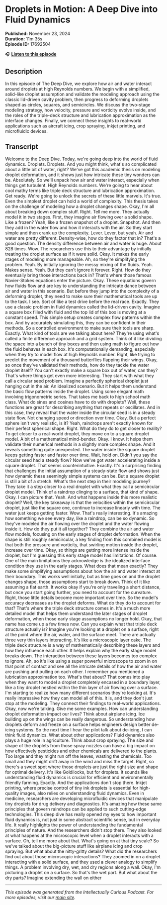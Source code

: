 # Droplets in Motion: A Deep Dive into Fluid Dynamics

**Published:** November 23, 2024  
**Duration:** 11m 35s  
**Episode ID:** 17692504

🎧 **[Listen to this episode](https://intellectuallycurious.buzzsprout.com/2529712/episodes/17692504-droplets-in-motion-a-deep-dive-into-fluid-dynamics)**

## Description

In this episode of The Deep Dive, we explore how air and water interact around droplets at high Reynolds numbers. We begin with a simplified, solid-like droplet assumption and validate the modeling approach using the classic lid-driven cavity problem, then progress to deforming droplets shaped as circles, squares, and semicircles. We discuss the two-stage modeling strategy, how velocity, pressure and vorticity evolve inside, and the roles of the triple-deck structure and lubrication approximation as the interface changes. Finally, we connect these insights to real-world applications such as aircraft icing, crop spraying, inkjet printing, and microfluidic devices.

## Transcript

Welcome to the Deep Dive. Today, we're going deep into the world of fluid dynamics. Droplets. Droplets. And you might think, what's so complicated about a little bit of water, right? We've got this academic thesis on modeling droplet deformation, and it shows just how intricate these tiny wonders can be. Absolutely. So we'll unpack how air and water interact, especially when things get turbulent. High Reynolds numbers. We're going to hear about cool mathy terms like triple deck structure and lubrication approximation. Get ready. We're going to unlock the secrets of these little marvels. It's true. Even the simplest droplet can hold a world of complexity. This thesis takes on the challenge of modeling how a droplet changes shape. Okay, I'm all about breaking down complex stuff. Right. Tell me more. They actually model it in two stages. First, they imagine air flowing over a solid shape. Like a frozen? Yeah, like a frozen snapshot of a droplet. Snapshot. And then they add in the water flow and how it interacts with the air. So they start simple and then crank up the complexity. Lever. Lever, but yeah. Air and water are pretty different. Density-wise, how do they factor that in? That's a good question. The density difference between air and water is huge. About 828 times. Wow. The researchers use this to their advantage by initially treating the droplet surface as if it were solid. Okay. It makes the early stages of modeling more manageable. Ah, so they're simplifying the problem. Yeah. By initially ignoring the messy mixing of the fluids. Yeah. Makes sense. Yeah. But they can't ignore it forever. Right. How do they eventually bring those interactions back in? That's where those famous Navier-Stokes equations enter the picture. Okay. These equations govern how fluids flow and are key to understanding the intricate dance between air and water in this scenario. But before they jump into the complexity of a deforming droplet, they need to make sure their mathematical tools are up to the task. I see. Sort of like a test drive before the real race. Exactly. They use a classic problem in fluid dynamics called the lid-driven cavity. Imagine a square box filled with fluid and the top lid of this box is moving at a constant speed. This simple setup creates complex flow patterns within the box. And by accurately simulating this, they can be confident in their methods. So a controlled environment to make sure their tools are sharp. Exactly. What kind of tools are we talking about here? They're using what's called a finite difference approach and a grid system. Think of it like dividing the space into a bunch of tiny boxes and then using math to figure out how the fluid behaves in each box. It's computationally demanding, especially when they try to model flow at high Reynolds number. Right, like trying to predict the movement of a thousand butterflies flapping their wings. Okay, so once they've validated their methods, how do they tackle the water droplet itself? You can't exactly make a square box out of water, can they? That's where things get even more interesting. They start with what they call a circular seed problem. Imagine a perfectly spherical droplet just hanging out in the air. An idealized scenario. But it helps them understand the basic flow patterns inside the droplet. Using some elegant math involving trigonometric series. That takes me back to high school math class. What do sines and cosines have to do with droplets? Well, these functions are great for describing anything that repeats or oscillates. And in this case, they reveal that the water inside the circular seed is in a steady state flow. Not changing speed or direction over time. Okay. But a perfect sphere isn't very realistic, is it? Yeah, raindrops aren't exactly known for their perfect spherical shape. Right. What do they do to get closer to reality? To get closer to a real-world droplet, they move on to a square droplet model. A bit of a mathematical mind-bender. Okay. I know. It helps them validate their numerical methods in a slightly more complex shape. And it reveals something quite unexpected. The water inside the square droplet keeps getting faster and faster over time. Wait, hold on. Didn't you say the circular seed had a steady flow? Now we've got water accelerating inside a square droplet. That seems counterintuitive. Exactly. It's a surprising finding that challenges the initial assumption of a steady-state flow and shows just how dynamic these seemingly simple systems can be. But a square droplet is still a bit of a stretch. What's the next step in their modeling journey? They take it a step closer to a real droplet with what they call a semicircular droplet model. Think of a raindrop clinging to a surface, that kind of shape. Okay. I can picture that. Yeah. And what happens inside this more realistic droplet? Well, the key takeaway is that the velocities within the semicircular droplet, just like the square one, continue to increase linearly with time. The water just keeps getting faster. Wow. That's really interesting. It's amazing how something we see every day, like a raindrop, can be so dynamic. So they've modeled the air flowing over the droplet and the water flowing inside it. How do they put it all together? They combine the air and water flow models, focusing on the early stages of droplet deformation. When the shape is still roughly semicircular, a key finding from this combined model is that both the pressure and vorticity, that swirling motion inside the droplet, increase over time. Okay, so things are getting more intense inside the droplet, but I'm guessing this early stage model has limitations. Of course. One of the main limitations they acknowledge is the idealized interface condition they use in the early stages. What does that mean exactly? They make some simplifying assumptions about how the air and water interact at their boundary. This works well initially, but as time goes on and the droplet changes shape, those assumptions start to break down. Think of it like assuming a flat earth. It works okay if you're only traveling a short distance, but once you start going further, you need to account for the curvature. Right, those little details become more important over time. So the model's accuracy decreases as the droplet deforms. What do they do to account for that? That's where the triple deck structure comes in. It's a much more detailed model that helps them understand the later stages of droplet deformation, when those early stage assumptions no longer hold. Okay, that name has come up a few times now. Can you explain what that triple deck structure actually is? Imagine you're looking at a droplet on a surface, right at the point where the air, water, and the surface meet. There are actually three very thin layers interacting. It's like a microscopic layer cake. The triple deck structure is a way of mathematically describing these layers and how they influence each other. It helps explain why the early stage model breaks down. The interaction between these layers becomes too complex to ignore. Ah, so it's like using a super powerful microscope to zoom in on that point of contact and see all the intricate details of how the air and water are pushing and pulling on each other. I remember you mentioned a lubrication approximation too. What's that about? That comes into play when they want to model a droplet completely encased in a boundary layer, like a tiny droplet nestled within the thin layer of air flowing over a surface. I'm starting to realize how many different scenarios they're looking at. It's really impressive how they can model all of this. It is, and they don't just stop at the modeling. They connect their findings to real-world applications. Okay, now we're talking. Give me some examples. How can understanding droplet deformation impact our lives? Think about airplane icing. Ice building up on the wings can be really dangerous. So understanding how droplets deform and freeze on a surface helps engineers design better de-icing systems. So the next time I hear the pilot talk about de-icing, I can think fluid dynamics. What about other applications? Fluid dynamics also plays a huge role in agriculture. Think about crop spraying. The size and shape of the droplets from those spray nozzles can have a big impact on how effectively pesticides and other chemicals are delivered to the plants. Too large and they might run off the leaves, wasting the chemicals. Too small and they might drift away in the wind and miss the target. Right, so there's a sweet spot where those droplets are just the right size and shape for optimal delivery. It's like Goldilocks, but for droplets. It sounds like understanding fluid dynamics is crucial for efficient and environmentally friendly farming. Exactly. And the applications don't stop there. Inkjet printing, where precise control of tiny ink droplets is essential for high-quality images, also relies on understanding fluid dynamics. Even in medicine, researchers are developing microfluidic devices that manipulate tiny droplets for drug delivery and diagnostics. It's amazing how these same principles that govern raindrops can be applied to such cutting-edge technologies. This deep dive has really opened my eyes to how important fluid dynamics is, not just in some abstract scientific sense, but in everyday life. It really highlights the power of understanding the fundamental principles of nature. And the researchers didn't stop there. They also looked at what happens at the microscopic level when a droplet interacts with a surface. Oh, tell me more about that. What's going on at that tiny scale? So we've talked about the big-picture stuff like airplane icing and crop spraying. But what about the nitty-gritty details? What did the researchers find out about those microscopic interactions? They zoomed in on a droplet interacting with a solid surface, and they used a clever analogy to simplify things. A problem involving dry, wet, and dry regions along a wall. Okay, I'm picturing a droplet on a surface. So that's the wet part. But what about the dry parts? Imagine extending the wall on either

---
*This episode was generated from the Intellectually Curious Podcast. For more episodes, visit our [main site](https://intellectuallycurious.buzzsprout.com).*
